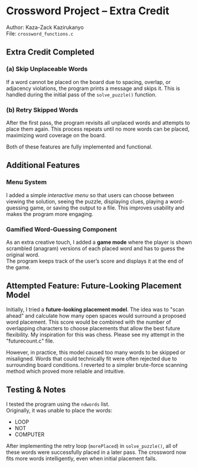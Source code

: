 # Crossword Project – Extra Credit

Author: Kaza-Zack Kazirukanyo  
File: `crossword_functions.c`

## Extra Credit Completed

### (a) Skip Unplaceable Words  
If a word cannot be placed on the board due to spacing, overlap, or adjacency violations, the program prints a message and skips it. This is handled during the initial pass of the `solve_puzzle()` function.

### (b) Retry Skipped Words  
After the first pass, the program revisits all unplaced words and attempts to place them again. This process repeats until no more words can be placed, maximizing word coverage on the board.

Both of these features are fully implemented and functional.

## Additional Features

### Menu System  
I added a simple *interactive menu* so that users can choose between viewing the solution, seeing the puzzle, displaying clues, playing a word-guessing game, or saving the output to a file. This improves usability and makes the program more engaging.

### Gamified Word-Guessing Component  
As an extra creative touch, I added a **game mode** where the player is shown scrambled (anagram) versions of each placed word and has to guess the original word.  
The program keeps track of the user’s score and displays it at the end of the game.

## Attempted Feature: Future-Looking Placement Model

Initially, I tried a **future-looking placement model**. The idea was to "scan ahead" and calculate how many open spaces would surround a proposed word placement. This score would be combined with the number of overlapping characters to choose placements that allow the best future flexibility. My inspiration for this was chess. Please see my attempt in the "futurecount.c" file.

However, in practice, this model caused too many words to be skipped or misaligned. Words that could technically fit were often rejected due to surrounding board conditions. I reverted to a simpler brute-force scanning method which proved more reliable and intuitive.


## Testing & Notes

I tested the program using the `ndwords` list.  
Originally, it was unable to place the words:

- LOOP  
- NOT  
- COMPUTER

After implementing the retry loop (`morePlaced`) in `solve_puzzle()`, all of these words were successfully placed in a later pass. The crossword now fits more words intelligently, even when initial placement fails.

